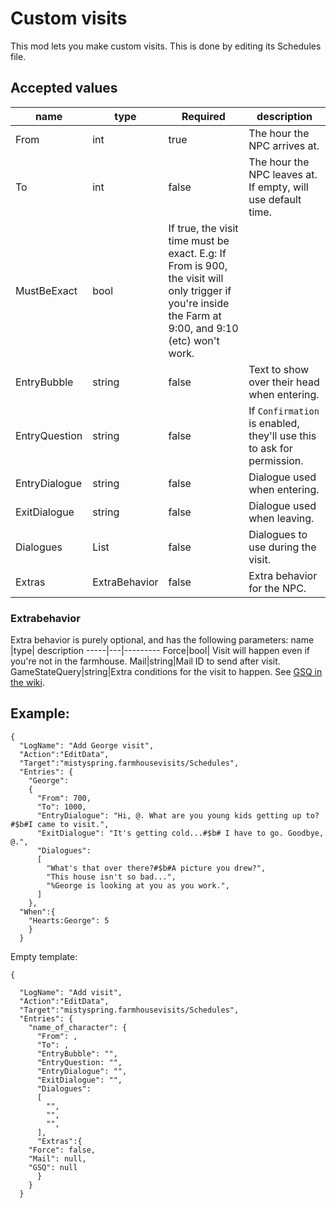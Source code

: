 # Custom visits

This mod lets you make custom visits. This is done by editing its Schedules file.

## Accepted values

name |type|Required| description
-----|---|---------|--------- 
From | int | true | The hour the NPC arrives at.
To | int | false | The hour the NPC leaves at. If empty, will use default time.
MustBeExact | bool | If true, the visit time must be exact. E.g: If From is 900, the visit will only trigger if you're inside the Farm at 9:00, and 9:10 (etc) won't work.
EntryBubble | string | false | Text to show over their head when entering.
EntryQuestion | string | false | If `Confirmation` is enabled, they'll use this to ask for permission.
EntryDialogue | string | false | Dialogue used when entering.
ExitDialogue | string | false | Dialogue used when leaving.
Dialogues | List<string> | false| Dialogues to use during the visit.
Extras | ExtraBehavior | false | Extra behavior for the NPC.

### Extrabehavior
Extra behavior is purely optional, and has the following parameters:
name |type| description
-----|---|--------- 
Force|bool| Visit will happen even if you're not in the farmhouse.
Mail|string|Mail ID to send after visit.
GameStateQuery|string|Extra conditions for the visit to happen. See [GSQ in the wiki](https://stardewvalleywiki.com/Modding:Game_state_queries).


## Example:

```
{
  "LogName": "Add George visit",
  "Action":"EditData",
  "Target":"mistyspring.farmhousevisits/Schedules",
  "Entries": {
    "George": 
    {
      "From": 700,
      "To": 1000,
      "EntryDialogue": "Hi, @. What are you young kids getting up to?#$b#I came to visit.",
      "ExitDialogue": "It's getting cold...#$b# I have to go. Goodbye, @.",
      "Dialogues":
      [
        "What's that over there?#$b#A picture you drew?", 
        "This house isn't so bad...", 
        "%George is looking at you as you work.",
      ]
    },
  "When":{
    "Hearts:George": 5
    }
  }
```

Empty template:
```
{

  "LogName": "Add visit",
  "Action":"EditData",
  "Target":"mistyspring.farmhousevisits/Schedules",
  "Entries": {
    "name_of_character": {
      "From": ,
      "To": ,
      "EntryBubble": "",
      "EntryQuestion: "",
      "EntryDialogue": "",
      "ExitDialogue": "",
      "Dialogues":
      [
        "", 
        "", 
        "",
      ],
      "Extras":{
	"Force": false,
	"Mail": null,
	"GSQ": null
      }
    }
  }
```
